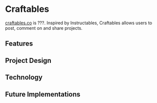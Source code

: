# Craftables
[craftables.co][craft] is ???. Inspired by Instructables, Craftables allows users to post, comment on and share projects.  

## Features

## Project Design

## Technology

## Future Implementations


[craft]: http://craftables.co
